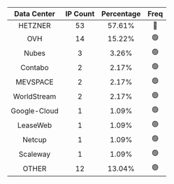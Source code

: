 | Data Center | IP Count | Percentage | Freq |
|:------------:|:--------:|:-----------:|:-----:|
| HETZNER | 53 | 57.61% | 🔴 |
| OVH | 14 | 15.22% | 🟢 |
| Nubes | 3 | 3.26% | 🟢 |
| Contabo | 2 | 2.17% | 🟢 |
| MEVSPACE | 2 | 2.17% | 🟢 |
| WorldStream | 2 | 2.17% | 🟢 |
| Google-Cloud | 1 | 1.09% | 🟢 |
| LeaseWeb | 1 | 1.09% | 🟢 |
| Netcup | 1 | 1.09% | 🟢 |
| Scaleway | 1 | 1.09% | 🟢 |
| OTHER | 12 | 13.04% | 🟢 |